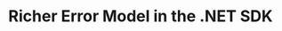 ﻿---
type: docs
title: "Richer Error Model in the .NET SDK"
linkTitle: "Richer error model"
weight: 59000
description: Learn how to use the richer error model in the .NET SDK.
---